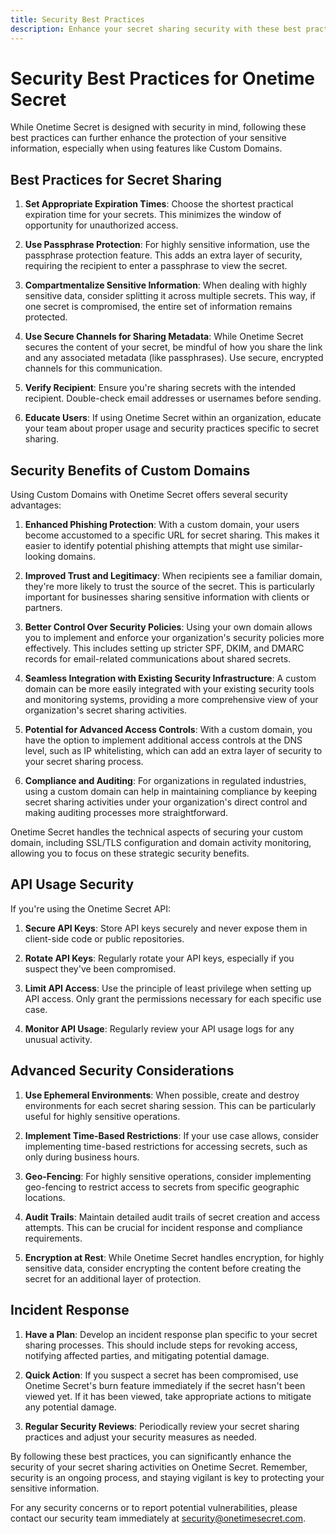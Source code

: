 ```yaml
---
title: Security Best Practices
description: Enhance your secret sharing security with these best practices specific to Onetime Secret, including the security benefits of Custom Domains.
---
```


# Security Best Practices for Onetime Secret

While Onetime Secret is designed with security in mind, following these best practices can further enhance the protection of your sensitive information, especially when using features like Custom Domains.

## Best Practices for Secret Sharing

1. **Set Appropriate Expiration Times**: Choose the shortest practical expiration time for your secrets. This minimizes the window of opportunity for unauthorized access.

2. **Use Passphrase Protection**: For highly sensitive information, use the passphrase protection feature. This adds an extra layer of security, requiring the recipient to enter a passphrase to view the secret.

3. **Compartmentalize Sensitive Information**: When dealing with highly sensitive data, consider splitting it across multiple secrets. This way, if one secret is compromised, the entire set of information remains protected.

4. **Use Secure Channels for Sharing Metadata**: While Onetime Secret secures the content of your secret, be mindful of how you share the link and any associated metadata (like passphrases). Use secure, encrypted channels for this communication.

5. **Verify Recipient**: Ensure you're sharing secrets with the intended recipient. Double-check email addresses or usernames before sending.

6. **Educate Users**: If using Onetime Secret within an organization, educate your team about proper usage and security practices specific to secret sharing.

## Security Benefits of Custom Domains

Using Custom Domains with Onetime Secret offers several security advantages:

1. **Enhanced Phishing Protection**: With a custom domain, your users become accustomed to a specific URL for secret sharing. This makes it easier to identify potential phishing attempts that might use similar-looking domains.

2. **Improved Trust and Legitimacy**: When recipients see a familiar domain, they're more likely to trust the source of the secret. This is particularly important for businesses sharing sensitive information with clients or partners.

3. **Better Control Over Security Policies**: Using your own domain allows you to implement and enforce your organization's security policies more effectively. This includes setting up stricter SPF, DKIM, and DMARC records for email-related communications about shared secrets.

4. **Seamless Integration with Existing Security Infrastructure**: A custom domain can be more easily integrated with your existing security tools and monitoring systems, providing a more comprehensive view of your organization's secret sharing activities.

5. **Potential for Advanced Access Controls**: With a custom domain, you have the option to implement additional access controls at the DNS level, such as IP whitelisting, which can add an extra layer of security to your secret sharing process.

6. **Compliance and Auditing**: For organizations in regulated industries, using a custom domain can help in maintaining compliance by keeping secret sharing activities under your organization's direct control and making auditing processes more straightforward.

Onetime Secret handles the technical aspects of securing your custom domain, including SSL/TLS configuration and domain activity monitoring, allowing you to focus on these strategic security benefits.

## API Usage Security

If you're using the Onetime Secret API:

1. **Secure API Keys**: Store API keys securely and never expose them in client-side code or public repositories.

2. **Rotate API Keys**: Regularly rotate your API keys, especially if you suspect they've been compromised.

3. **Limit API Access**: Use the principle of least privilege when setting up API access. Only grant the permissions necessary for each specific use case.

4. **Monitor API Usage**: Regularly review your API usage logs for any unusual activity.

## Advanced Security Considerations

1. **Use Ephemeral Environments**: When possible, create and destroy environments for each secret sharing session. This can be particularly useful for highly sensitive operations.

2. **Implement Time-Based Restrictions**: If your use case allows, consider implementing time-based restrictions for accessing secrets, such as only during business hours.

3. **Geo-Fencing**: For highly sensitive operations, consider implementing geo-fencing to restrict access to secrets from specific geographic locations.

4. **Audit Trails**: Maintain detailed audit trails of secret creation and access attempts. This can be crucial for incident response and compliance requirements.

5. **Encryption at Rest**: While Onetime Secret handles encryption, for highly sensitive data, consider encrypting the content before creating the secret for an additional layer of protection.

## Incident Response

1. **Have a Plan**: Develop an incident response plan specific to your secret sharing processes. This should include steps for revoking access, notifying affected parties, and mitigating potential damage.

2. **Quick Action**: If you suspect a secret has been compromised, use Onetime Secret's burn feature immediately if the secret hasn't been viewed yet. If it has been viewed, take appropriate actions to mitigate any potential damage.

3. **Regular Security Reviews**: Periodically review your secret sharing practices and adjust your security measures as needed.

By following these best practices, you can significantly enhance the security of your secret sharing activities on Onetime Secret. Remember, security is an ongoing process, and staying vigilant is key to protecting your sensitive information.

For any security concerns or to report potential vulnerabilities, please contact our security team immediately at security@onetimesecret.com.
